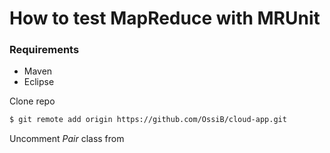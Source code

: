 # How to test MapReduce with MRUnit

### Requirements
* Maven
* Eclipse


Clone repo
````sh
$ git remote add origin https://github.com/OssiB/cloud-app.git
````

Uncomment *Pair* class from 
